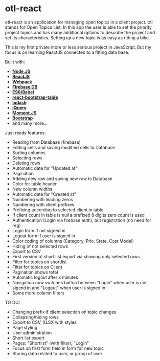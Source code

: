 # otl-react

otl-react is an application for managing open topics in a client project. otl stands for Open Topics List. In this app the user is able to set the priority project topics and has many additional options to describe the project and set its characteristics. Setting up a new topic is as easy as riding a bike.

This is my first private more or less serious project in JavaScript. But my focus is on learning ReactJS connected to a fitting data base.

Built with: 
* [**Node.JS**](https://nodejs.org/en/)
* [**ReactJS**](https://facebook.github.io/react/) 
* [**Webpack**](https://webpack.github.io/) 
* [**Firebase DB**](https://firebase.google.com/)
* [**ES6/Babel**](https://babeljs.io/)
* [**react-bootstrap-table**](http://allenfang.github.io/react-bootstrap-table/index.html)
* [**lodash**](https://lodash.com/)
* [**jQuery**](http://jquery.com/)
* [**Moment.JS**](http://momentjs.com/)
* [**Bootstrap**](http://getbootstrap.com/)
* and many more...

Just ready features:
* Reading from Database (firebase)
* Editing cells and saving modified cells to Database
* Sorting columns
* Selecting rows
* Deleting rows
* Automatic date for "Updated at"
* Pagination
* Adding new row and saving new row to Database
* Color for table header
* New column widths
* Automatic date for "Created at"
* Numbering with leading zeros
* Numbering with client prefixes
* Prefixing according to selected client in table
* If client count in table is null a prefixed 8 digits zero count is used
* Authentication (Login via firebase auth), but registration (no need for reg)
* Login form if not signed in
* Logout form if user is signed in
* Color coding of columns (Category, Prio, State, Cost Model)
* Hiding of not selected rows
* Export to CSV
* First version of short list export via showing only selected rows
* Filter for topics on shortlist
* Filter for topics on Client
* Pagination shows total
* Automatic logout after x minutes
* Navigation now switches button between "Login" when user is not sigend in and "Logout"  when user is signed in
* Some more column filters


TO DO:
* Changing prefix if client selection on topic changes
* Collapsing/hiding rows
* Export to CSV, XLSX with styles
* Page styling
* User administration
* Short list export
* Pages: "Shortlist" (with filter), "Login"
* Focus on first form field in form for new topic
* Storing data related to user, or group of user

